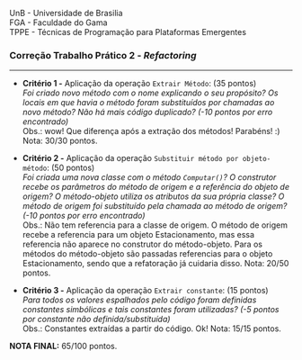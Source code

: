 UnB - Universidade de Brasilia  
FGA - Faculdade do Gama  
TPPE - Técnicas de Programação para Plataformas Emergentes  

### Correção Trabalho Prático 2 - _Refactoring_

---

- **Critério 1 -** Aplicação da operação ``Extrair Método``: (35 pontos)  
  _Foi criado novo método com o nome explicando o seu propósito? Os locais em
que havia o método foram substituídos por chamadas ao novo método? Não há mais
código duplicado?  (-10 pontos por erro encontrado)_  
  Obs.: wow! Que diferença após a extração dos métodos! Parabéns! :)
  Nota: 30/30 pontos.

- **Critério 2 -** Aplicação da operação ``Substituir método por objeto-método``: (50 pontos)  
  _Foi criada uma nova classe com o método ``Computar()``? O construtor recebe
os parâmetros do método de origem e a referência do objeto de origem? O
método-objeto utiliza os atributos da sua própria classe? O método de origem foi
substituído pela chamada ao método de origem? (-10 pontos por erro encontrado)_  
  Obs.: Não tem referencia para a classe de origem. O método de origem recebe a
referencia para um objeto Estacionamento, mas essa referencia não aparece no
construtor do método-objeto. Para os métodos do método-objeto são passadas
referencias para o objeto Estacionamento, sendo que a refatoração já cuidaria
disso. 
  Nota: 20/50 pontos.

- **Critério 3 -** Aplicação da operação ``Extrair constante``: (15 pontos)  
  _Para todos os valores espalhados pelo código foram definidas constantes
simbólicas e tais constantes foram utilizadas? (-5 pontos por constante não
definida/substituída)_  
  Obs.: Constantes extraídas a partir do código. Ok! 
  Nota: 15/15 pontos.

**NOTA FINAL:** 65/100 pontos.
